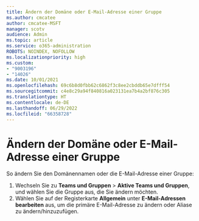 ```yaml
---
title: Ändern der Domäne oder E-Mail-Adresse einer Gruppe
ms.author: cmcatee
author: cmcatee-MSFT
manager: scotv
audience: Admin
ms.topic: article
ms.service: o365-administration
ROBOTS: NOINDEX, NOFOLLOW
ms.localizationpriority: high
ms.custom:
- "9003196"
- "14026"
ms.date: 10/01/2021
ms.openlocfilehash: 69c6b8d0fbb62c6862f3c8ee2cbddb65e7dfff54
ms.sourcegitcommit: c4e8c29a94f840816a023131ea7b4a2bf876c305
ms.translationtype: HT
ms.contentlocale: de-DE
ms.lasthandoff: 06/29/2022
ms.locfileid: "66358728"
---
```

# <a name="change-the-domain-or-email-address-of-a-group"></a>Ändern der Domäne oder E-Mail-Adresse einer Gruppe

So ändern Sie den Domänennamen oder die E-Mail-Adresse einer Gruppe:

1. Wechseln Sie zu **Teams und Gruppen** > **Aktive Teams und Gruppen**, und wählen Sie die Gruppe aus, die Sie ändern möchten.
1. Wählen Sie auf der Registerkarte **Allgemein** unter **E-Mail-Adressen** **bearbeiten** aus, um die primäre E-Mail-Adresse zu ändern oder Aliase zu ändern/hinzuzufügen.